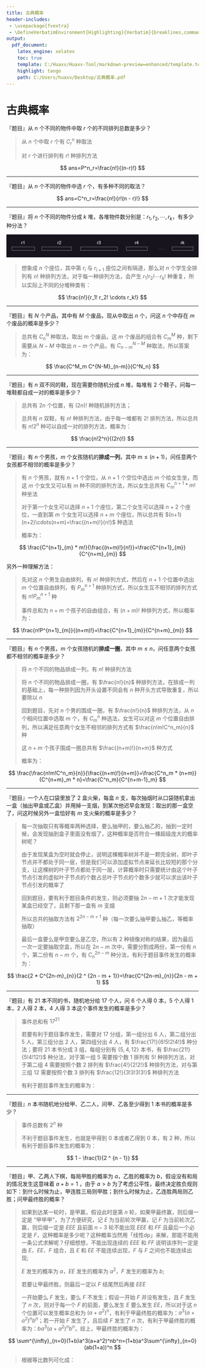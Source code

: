```yaml
---
title: 古典概率
header-includes:
 - \usepackage{fvextra}
 - \DefineVerbatimEnvironment{Highlighting}{Verbatim}{breaklines,commandchars=\\\{\}}
output:
  pdf_document:
    latex_engine: xelatex
    toc: true
    template: C:/Huaxv/Huaxv-Tool/markdown-preview=enhanced/template.tex
    highlight: tango
    path: C:/Users/huaxv/Desktop/古典概率.pdf
---
```


# 古典概率

『题目』从 $n$ 个不同的物件中取 $r$ 个的不同排列总数是多少？

> 从 $n$ 个中取 $r$ 个有 $C^n_r$ 种取法
>
> 对 $r$ 个进行排列有 $r!$ 种排列方法

$$
ans=P^n_r=\frac{n!}{(n-r)!}
$$

---

『题目』从 $n$ 个不同的物件中选 $r$ 个，有多种不同的取法？

$$
ans=C^n_r=\frac{n!}{r!(n - r)!}
$$

---

『题目』将 $n$ 个不同的物件分成 $k$ 堆，各堆物件数分别是：$r_1, r_2, \cdots, r_k$，有多少种分法？

![k堆图片](./img/k堆图片.png)

> 想象成 $n$ 个座位，其中第 $r_i$ 与 $r_{i + 1}$ 座位之间有隔道，那么对 $n$ 个学生全排列有 $n!$ 种排列方法，对于每一种排列方法，会产生 $r_1!r_2! \cdots r_k!$ 种重复，所以实际上不同的分堆种类有：

$$
\frac{n!}{r_1! r_2! \cdots r_k!}
$$

---

『题目』有 $N$ 个产品，其中有 $M$ 个废品，现从中取出 $n$ 个，问这 $n$ 个中存在 $m$ 个废品的概率是多少？

> 总共有 $C^N_n$ 种取法，取出 $m$ 个废品，这 $m$ 个废品的组合有 $C^M_m$ 种，剩下需要从 $N - M$ 中取出 $n - m$ 个产品，有 $C^{N-M}_{n-m}$ 种取法，所以答案为：

$$
\frac{C^M_m C^{N-M}_{n-m}}{C^N_n}
$$

---

『题目』有 $n$ 双不同的鞋，现在需要你随机分成 $n$ 堆，每堆有 $2$ 个鞋子，问每一堆鞋都自成一对的概率是多少？

> 总共有 $2n$ 个位置，有 $(2n)!$ 种随机排列方法；
>
> 总共有 $n$ 双鞋，有 $n!$ 种排列方法，由于每一堆都有 $2!$ 排列方法，所以总共有 $n!2^n$ 种可以自成一对的排列方法，概率为：

$$
\frac{n!2^n}{(2n)!}
$$

---

『题目』有 $n$ 个男孩，$m$ 个女孩随机的**排成一列**，其中 $m \leq (n + 1)$，问任意两个女孩都不相邻的概率是多少？

> 有 $n$ 个男孩，就有 $n + 1$ 个空位，从 $n + 1$ 个空位中选出 $m$ 个给女生坐，而这 $m$ 个女生又可以有 $m$ 种不同的排列方法，所以女生总共有 $C^{n + 1}_m * m!$ 种坐法
>
> 对于第一个女生可以选择 $n + 1$ 个座位，第二个女生可以选择 $n + 2$ 个座位，一直到第 $m$ 个女生可以选择 $n + m$ 个座位，所以总共有 $(n+1)(n+2)\cdots(n+m)=\frac{(n+m)!}{n!}$ 种选法
>
> 概率为：

$$
\frac{C^{n+1}_{m} * m!}{\frac{(n+m)!}{n!}}=\frac{C^{n+1}_{m}}{C^{n+m}_{m}}
$$

另外一种理解方法：

> 先对这 $n$ 个男生自由排列，有 $n!$ 种排列方式，然后在 $n + 1$ 个位置中选出 $m$ 个位置自由排列，有 $P^{n+1}_{m}$ 种排列方式，所以女生互不相邻的排列方式有 $n!P^{n+1}_{m}$ 种
>
> 事件总和为 $n + m$ 个孩子的自由组合，有 $(n+m)!$ 种排列方式，所以概率为：

$$
\frac{n!P^{n+1}_{m}}{(n+m)!}=\frac{C^{n+1}_{m}}{C^{n+m}_{m}}
$$

---

『题目』有 $n$ 个男孩，$m$ 个女孩随机的**排成一圈**，其中 $m \leq n$，问任意两个女孩都不相邻的概率是多少？

> 将 $n$ 个不同的物品排成一列，有 $n!$ 种排列方法
>
> 将 $n$ 个不同的物品排成一圈，有 $\frac{n!}{n}$ 种排列方法，在排成一列的基础上，每一种排列因为开头设置不同会有 $n$ 种开头方式导致重复，所以要除以 $n$
>
> 回到题目，先对 $n$ 个男的围成一圈，有 $\frac{n!}{n}$ 种排列方法，从 $n$ 个相间位置中选取 $m$ 个，有 $C^n_m$ 种选法，女生可以对这 $m$ 个位置自由排列，所以满足任意两个女生不相邻的排列方式有 $\frac{n!m!C^n_m}{n}$ 种
>
> 这 $n + m$ 个孩子围成一圈总共有 $\frac{(n+m)!}{n+m}$ 种方式
>
> 概率为：

$$
\frac{\frac{n!m!C^n_m}{n}}{\frac{(n+m)!}{n+m}}=\frac{C^n_m * (n+m)}{C^{n+m}_m * n}=\frac{C^n_m}{C^{n+m-1}_m}
$$

---

『题目』一个人在口袋里放了 $2$ 盒火柴，每盒 $n$ 支，每次抽烟时从口袋随机拿出一盒（抽出甲盒或乙盒）并用掉一支烟，到某次他迟早会发现：取出的那一盒空了，问这时候另外一盒恰好有 $m$ 支火柴的概率是多少？

> 每一次抽取只有等概率两种选择，要么抽甲的，要么抽乙的，抽到一定时候，会发现抽到盒子里面没有烟了，这种概率是否符合一棵超级庞大的概率树呢？
>
> 由于发现某盒为空时就会停止，说明这棵概率树并不是一颗完全树，即叶子节点并不都处于同一层，但是我们可以添加虚拟节点来延长比较短的那个分支，让这棵树的叶子节点都处于同一层，计算概率时只需要统计由这个叶子节点引发的虚拟叶子节点的个数占总叶子节点的个数多少就可以求出该叶子节点引发的概率了
>
> 回到题目，要有利于题目条件的发生，则必须要抽 $2n - m + 1$ 次才能发现某盒已经空了，且剩下那一盒有 $m$ 支烟
>
> 所以总共的抽取方法有 $2 ^ {2n - m + 1}$ 种（每一次要么抽甲要么抽乙，等概率抽取）
>
> 最后一盒要么是甲空要么是乙空，所以有 $2$ 种镜像对称的结果，因为最后一次一定要抽取空盒，所以在 $2n - m$ 次中，需要分割成两份，第一份有 $n$ 个，第二份有 $n - m$ 个，有 $C^{2n-m}_{n}$ 种分法，有利于题目事件发生的概率为：

$$
\frac{2 * C^{2n-m}_{n}}{2 ^ {2n - m + 1}}=\frac{C^{2n-m}_{n}}{2n - m + 1}
$$

---

『题目』有 $21$ 本不同的书，随机地分给 $17$ 个人，问 $6$ 个人得 $0$ 本，$5$ 个人得 $1$ 本，$2$ 人得 $2$ 本，$4$ 人得 $3$ 本这个事件发生的概率是多少？

> 事件总和有 $17 ^ {21}$
>
> 若要有利于题目事件发生，需要对 $17$ 分组，第一组分出 $6$ 人，第二组分出 $5$ 人，第三组分出 $2$ 人，第四组分出 $4$ 人，有 $\frac{17!}{6!5!2!4!}$ 种分法；要将 $21$ 本书分成 $3$ 组，每组分别有 $\{5, 4, 12\}$ 本书，有 $\frac{21!}{5!4!12!}$ 种分法，对于第一组 $5$ 需要按个数 $1$ 排列有 $5!$ 种排列方法，对于第二组 $4$ 需要按照个数 $2$ 排列有 $\frac{4!}{2!2!}$ 种排列方法，对与第三组 $12$ 需要按照个数 $3$ 排列有 $\frac{12!}{3!3!3!3!}$ 种排列方法
>
> 有利于题目事件发生的概率为：



---

『题目』$n$ 本书随机地分给甲、乙二人，问甲、乙各至少得到 $1$ 本书的概率是多少？

> 事件总数有 $2 ^ n$ 种
>
> 不利于题目事件发生，也就是甲得到 0 本或者乙得到 0 本，有 $2$ 种，所以有利于题目事件发生的概率为：

$$
1 - \frac{1}{2 ^ {n - 1}}
$$

---

『题目』甲、乙两人下棋，每局甲胜的概率为 $a$，乙胜的概率为 $b$，假设没有和局的情况发生这意味着 $a+b=1$ ，由于 $a > b$ 为了考虑公平性，最终决定胜负规则如下：到什么时候为止，甲连胜三局则甲胜；到什么时候为止，乙连胜两局则乙胜；问甲最终胜的概率？

> 如果到达某一轮时，是甲赢，假设此时是第 $n$ 轮，如果甲最终赢，则后缀一定是 "甲甲甲"，为了方便研究，记 $E$ 为当前轮次甲赢，记 $F$ 为当前轮次乙赢，则后缀一定是 $EEE$ 且前面 $n-3$ 轮不能出现 $EEE$ 和 $FF$ 且最后一个必定是 $F$，这种概率是多少呢？这种概率当然用「线性dp」来解，那能不能用一条公式求解呢？仔细想想，不能出现连续的 $EEE$ 和 $FF$ 说明该序列一定是由 $E$、$EE$、$F$ 组合，且 $E$ 和 $EE$ 不能连续出现，$F$ 与 $F$ 之间也不能连续出现;
> 
> $E$ 发生的概率为 $a$，$EE$ 发生的概率为 $a^2$，$F$ 发生的概率为 $b$;
> 
> 若要让甲最终胜，则最后一定以 $F$ 结尾然后再接 $EEE$ 
> 
> 一开始要么 $F$ 发生，要么 $F$ 不发生；假设一开始 $F$ 并没有发生，且 $F$ 发生了 $n$ 次，则对于每一个 $F$ 的前面，要么发生 $E$ 要么发生 $EE$，所以对于这 $n$ 个位置可以发生概率总和为 $(a + a^2) ^ n$，有利于甲最终胜的概率为：$a^3(a+a^2)^nb^n$；若一开始 $F$ 发生了，且后续 $F$ 发生了 $n$ 次，有利于甲最终胜的概率为：$ba^3(a+a^2)^nb^n$，综上，甲最终胜的概率为：

$$
\sum^{\infty}_{n=0}(1+b)a^3(a+a^2)^nb^n=(1+b)a^3\sum^{\infty}_{n=0}(ab(1+a))^n
$$

> 根据等比数列可化成：


